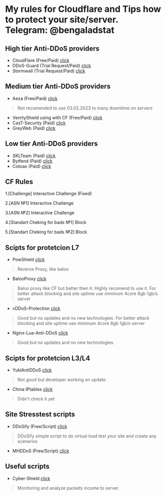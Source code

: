 # My rules for Cloudflare and Tips how to protect your site/server. Telegram: @bengaladstat

## High tier Anti-DDoS providers

- CloudFlare (Free/Paid) <a href="https://www.cloudflare.com/">click</a>	
- DDoS-Guard (Trial Request/Paid) <a href="https://ddos-guard.net/ru">click</a>	
- Stormwall (Trial Request/Paid) <a href="https://stormwall.pro/">click</a>

## Medium tier Anti-DDoS providers
- Aeza (Free/Paid) <a href="https://aeza.net/protection">click</a>
> Not recomended to use 03.02.2023 to many downtime on servers
- VenrtyShield using with CF (Free/Paid) <a href="https://ventryshield.net">click</a>
- CasT-Security (Paid) <a href="https://cast-security.ru/">click</a>
- GreyWeb (Paid) <a href="https://my.greywebs.com/order/ddos">click</a>

## Low tier Anti-DDoS providers
- SKLTeam (Paid) <a href="https://skl.team/">click</a>	
- Bytfend (Paid) <a href="https://bytefend.to/">click</a>	
- Cotoax (Paid) <a href="https://www.cotoax.com/">click</a>	

## CF Rules
1.[Challenge] Interactive Challenge (Fixed)

2.[ASN №1] Interactive Challenge

3.[ASN №2] Interactive Challenge 

4.[Standart Cheking for bads №1] Block 

5.[Standart Cheking for bads №2] Block

## Scipts for protetcion L7 

- PowShield <a href="https://github.com/RuiSiang/PoW-Shield">click</a>	
> Reverse Proxy, like baloo
- BalooProxy <a href="https://github.com/41Baloo/balooProxy">click</a>	
> Baloo proxy like CF but better then it. Highly recomend to use it.
For better attack blocking and site uptime use minimum 4core 8gb 1gb/s server
- vDDoS-Protection <a href="https://github.com/duy13/vDDoS-Protection">click</a>	
> Good but no updates and no new technologies.
For better attack blocking and site uptime use minimum 4core 8gb 1gb/s server
- Nginx-Lua-Anti-DDoS <a href="https://github.com/C0nw0nk/Nginx-Lua-Anti-DDoS">click</a>	
> Good but no updates and no new technologies.

## Scipts for protetcion L3/L4
- YukiAntiDDoS <a href="http://github.com/yuk1c/antiddos">click</a>	
> Not good but developer working on update.
- China IPtables <a href="https://www.provgn.com/knowledgebase/4/Filtering-DDoS-Attacks-with-IPTables-.html">click</a>	
> Didn't check it yet
## Site Stresstest scripts
- DDoSify (Free/Script) <a href="https://github.com/ddosify/ddosify">click</a>	
> DDoSify simple script to do virtual load test your site and create any scenarios
- MHDDoS (Free/Script) <a href="https://github.com/MatrixTM/MHDDoS">click</a>	
## Useful scripts
- Cyber-Shield <a href="https://github.com/voidptr2x/Cyber-Shield">click</a>	
>Monitoring and analyze packets income to server.
